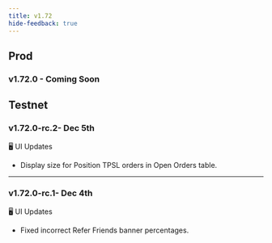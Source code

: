 ```yaml
---
title: v1.72
hide-feedback: true
---
```


## Prod
### v1.72.0 - Coming Soon


## Testnet
### v1.72.0-rc.2- Dec 5th

🖥️  UI Updates
* Display size for Position TPSL orders in  Open Orders table.

---

### v1.72.0-rc.1- Dec 4th

🖥️  UI Updates
* Fixed incorrect Refer Friends banner percentages.
